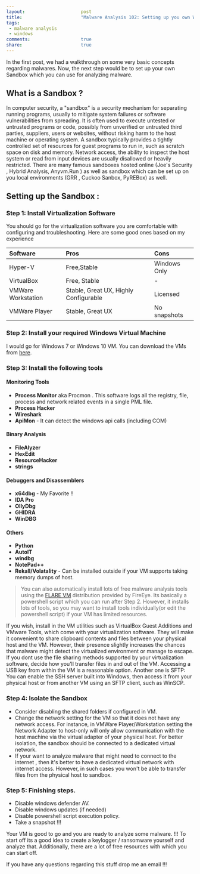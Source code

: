 ```yaml
---
layout:                     post
title:                      "Malware Analysis 102: Setting up you own Windows sandbox"
tags:                      
 - malware analysis
 - windows
comments:                   true
share:                      true
---
```


In the first post, we had a walkthrough on some very basic concepts regarding malwares. Now, the next step would be to set up your own Sandbox which you can use for analyzing malware. 

## What is a Sandbox ?
In computer security, a "sandbox" is a security mechanism for separating running programs, usually to mitigate system failures or software vulnerabilities from spreading. It is often used to execute untested or untrusted programs or code, possibly from unverified or untrusted third parties, suppliers, users or websites, without risking harm to the host machine or operating system. A sandbox typically provides a tightly controlled set of resources for guest programs to run in, such as scratch space on disk and memory. Network access, the ability to inspect the host system or read from input devices are usually disallowed or heavily restricted. There are many famous sandboxes hosted online (Joe's Security , Hybrid Analysis, Anyvm.Run ) as well as sandbox which can be set up on you local environments (GRR , Cuckoo Sanbox, PyREBox) as well.

## Setting up the Sandbox :

### Step 1: Install Virtualization  Software
You should go for the virtualization software you are comfortable with configuring and troubleshooting. Here are some good ones based on my experience

| Software | Pros | Cons |
|:-|:-|:-|
|Hyper-V |Free,Stable|Windows Only|
|VirtualBox |Free, Stable|-|
|VMWare Workstation |Stable, Great UX, Highly Configurable|Licensed|
|VMWare Player|Stable, Great UX|No snapshots|

### Step 2: Install your required Windows Virtual Machine
I would go for Windows 7 or Windows 10 VM. You can download the VMs from [here](Mhttps://developer.microsoft.com/en-us/microsoft-edge/tools/vms/).

### Step 3: Install the following tools 

#### Monitoring Tools
- **Process Monitor** aka Procmon . This software logs all the registry, file, process and network related events in a single PML file.
- **Process Hacker**
- **Wireshark**
- **ApiMon** - It can detect the windows api calls (including COM) 

#### Binary Analysis
- **FileAlyzer**
- **HexEdit**
- **ResourceHacker**
- **strings**

#### Debuggers and Disassemblers
- **x64dbg** - My Favorite !!
- **IDA Pro**
- **OllyDbg**
- **GHIDRA**
- **WinDBG**

#### Others
- **Python**
- **AutoIT**
- **windbg**
- **NotePad++**
- **Rekall/Volatality** - Can be installed outside if your VM supports taking memory dumps of host.

>You can also automatically install lots of free malware analysis tools using the [FLARE VM](https://github.com/fireeye/flare-vm) distribution provided by FireEye. Its basically a powershell script which you can run after Step 2. However, it installs lots of tools, so you may want to install tools individually(or edit the powershell script) if your VM has limited resources.

If you wish, install in the VM utilities such as VirtualBox Guest Additions and VMware Tools, which come with your virtualization software. They will make it convenient to share clipboard contents and files between your physical host and the VM. However, their presence slightly increases the chances that malware might detect the virtualized environment or manage to escape. If you dont use the file sharing methods supported by your virtualization software, decide how you’ll transfer files in and out of the VM. Accessing a USB key from within the VM is a reasonable option. Another one is SFTP: You can enable the SSH server built into Windows, then access it from your physical host or from another VM using an SFTP client, such as WinSCP.

### Step 4: Isolate the Sandbox
- Consider disabling the shared folders if configured in VM.
- Change the network setting for the VM so that it does not have any network access. For instance, in VMWare Player/Workstation setting the Network Adapter to host-only will only allow communication with the host machine via the virtual adapter of your physical host. For better isolation, the sandbox should be connected to a dedicated virtual network.
- If your want to analyze malware that might need to connect to the internet , then it's better to have a dedicated virtual network with internet access. However, in such cases you won't be able to transfer files from the physical host to sandbox.

### Step 5: Finishing steps.
- Disable windows defender AV.
- Disable windows updates (if needed)
- Disable powershell script execution policy.
- Take a snapshot !!!

Your VM is good to go and you are ready to analyze some malware. !!! To start off its a good idea to create a keylogger / ransomware yourself and analyze that. 
Additionally, there are a lot of free resources with which you can start off.

If you have any questions regarding this stuff drop me an email !!! 

